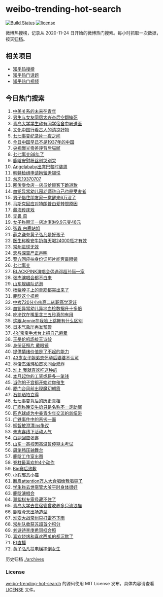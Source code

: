 # weibo-trending-hot-search

[![Build Status](https://github.com/justjavac/weibo-trending-hot-search/workflows/ci/badge.svg?branch=master)](https://github.com/justjavac/weibo-trending-hot-search/actions)
[![license](https://img.shields.io/github/license/justjavac/weibo-trending-hot-search)](https://github.com/justjavac/weibo-trending-hot-search/blob/master/LICENSE)

微博热搜榜，记录从 2020-11-24 日开始的微博热门搜索。每小时抓取一次数据，按天[归档](./archives)。

## 相关项目

- [知乎热搜榜](https://github.com/justjavac/zhihu-trending-top-search)
- [知乎热门话题](https://github.com/justjavac/zhihu-trending-hot-questions)
- [知乎热门视频](https://github.com/justjavac/zhihu-trending-hot-video)

## 今日热门搜索

<!-- BEGIN -->
<!-- 最后更新时间 Mon Jul 07 2025 04:11:21 GMT+0800 (China Standard Time) -->

1. [中美关系的未来在青年](https://s.weibo.com//weibo?q=%23%E4%B8%AD%E7%BE%8E%E5%85%B3%E7%B3%BB%E7%9A%84%E6%9C%AA%E6%9D%A5%E5%9C%A8%E9%9D%92%E5%B9%B4%23&Refer=new_time)
1. [男生与女友同居太兴奋后空翻摔死](https://s.weibo.com//weibo?q=%23%E7%94%B7%E7%94%9F%E4%B8%8E%E5%A5%B3%E5%8F%8B%E5%90%8C%E5%B1%85%E5%A4%AA%E5%85%B4%E5%A5%8B%E5%90%8E%E7%A9%BA%E7%BF%BB%E6%91%94%E6%AD%BB%23&t=31&band_rank=1&Refer=top)
1. [青岛大学学生称有同学宿舍中暑送医](https://s.weibo.com//weibo?q=%23%E9%9D%92%E5%B2%9B%E5%A4%A7%E5%AD%A6%E5%AD%A6%E7%94%9F%E7%A7%B0%E6%9C%89%E5%90%8C%E5%AD%A6%E5%AE%BF%E8%88%8D%E4%B8%AD%E6%9A%91%E9%80%81%E5%8C%BB%23&t=31&band_rank=10&Refer=top)
1. [文化中国行看古人的清凉好物](https://s.weibo.com//weibo?q=%23%E6%96%87%E5%8C%96%E4%B8%AD%E5%9B%BD%E8%A1%8C%E7%9C%8B%E5%8F%A4%E4%BA%BA%E7%9A%84%E6%B8%85%E5%87%89%E5%A5%BD%E7%89%A9%23&t=31&band_rank=3&Refer=top)
1. [七七事变纪录片一夜之间](https://s.weibo.com//weibo?q=%23%E4%B8%83%E4%B8%83%E4%BA%8B%E5%8F%98%E7%BA%AA%E5%BD%95%E7%89%87%E4%B8%80%E5%A4%9C%E4%B9%8B%E9%97%B4%23&t=31&band_rank=10&Refer=top)
1. [今日中国早已不是1937年的中国](https://s.weibo.com//weibo?q=%23%E4%BB%8A%E6%97%A5%E4%B8%AD%E5%9B%BD%E6%97%A9%E5%B7%B2%E4%B8%8D%E6%98%AF1937%E5%B9%B4%E7%9A%84%E4%B8%AD%E5%9B%BD%23&t=31&band_rank=21&Refer=top)
1. [央视曝光零差评背后猫腻](https://s.weibo.com//weibo?q=%23%E5%A4%AE%E8%A7%86%E6%9B%9D%E5%85%89%E9%9B%B6%E5%B7%AE%E8%AF%84%E8%83%8C%E5%90%8E%E7%8C%AB%E8%85%BB%23&t=31&band_rank=17&Refer=top)
1. [七七事变88年了](https://s.weibo.com//weibo?q=%23%E4%B8%83%E4%B8%83%E4%BA%8B%E5%8F%9888%E5%B9%B4%E4%BA%86%23&t=31&band_rank=32&Refer=top)
1. [鹿晗安慰粉丝别哭别哭](https://s.weibo.com//weibo?q=%23%E9%B9%BF%E6%99%97%E5%AE%89%E6%85%B0%E7%B2%89%E4%B8%9D%E5%88%AB%E5%93%AD%E5%88%AB%E5%93%AD%23&t=31&band_rank=7&Refer=top)
1. [Angelababy出席巴黎时装周](https://s.weibo.com//weibo?q=%23Angelababy%E5%87%BA%E5%B8%AD%E5%B7%B4%E9%BB%8E%E6%97%B6%E8%A3%85%E5%91%A8%23&t=31&band_rank=2&Refer=top)
1. [韩特检组申请拘留尹锡悦](https://s.weibo.com//weibo?q=%23%E9%9F%A9%E7%89%B9%E6%A3%80%E7%BB%84%E7%94%B3%E8%AF%B7%E6%8B%98%E7%95%99%E5%B0%B9%E9%94%A1%E6%82%A6%23&t=31&band_rank=10&Refer=top)
1. [勿忘19370707](https://s.weibo.com//weibo?q=%23%E5%8B%BF%E5%BF%9819370707%23&t=31&band_rank=14&Refer=top)
1. [网传零食店一店员给顾客下跪道歉](https://s.weibo.com//weibo?q=%23%E7%BD%91%E4%BC%A0%E9%9B%B6%E9%A3%9F%E5%BA%97%E4%B8%80%E5%BA%97%E5%91%98%E7%BB%99%E9%A1%BE%E5%AE%A2%E4%B8%8B%E8%B7%AA%E9%81%93%E6%AD%89%23&t=31&band_rank=22&Refer=top)
1. [血铅异常幼儿园老师称自己也是受害者](https://s.weibo.com//weibo?q=%23%E8%A1%80%E9%93%85%E5%BC%82%E5%B8%B8%E5%B9%BC%E5%84%BF%E5%9B%AD%E8%80%81%E5%B8%88%E7%A7%B0%E8%87%AA%E5%B7%B1%E4%B9%9F%E6%98%AF%E5%8F%97%E5%AE%B3%E8%80%85%23&t=31&band_rank=8&Refer=top)
1. [男子借住朋友家一觉醒来6万没了](https://s.weibo.com//weibo?q=%23%E7%94%B7%E5%AD%90%E5%80%9F%E4%BD%8F%E6%9C%8B%E5%8F%8B%E5%AE%B6%E4%B8%80%E8%A7%89%E9%86%92%E6%9D%A56%E4%B8%87%E6%B2%A1%E4%BA%86%23&t=31&band_rank=4&Refer=top)
1. [马斯克回应对特朗普由爱转恨原因](https://s.weibo.com//weibo?q=%23%E9%A9%AC%E6%96%AF%E5%85%8B%E5%9B%9E%E5%BA%94%E5%AF%B9%E7%89%B9%E6%9C%97%E6%99%AE%E7%94%B1%E7%88%B1%E8%BD%AC%E6%81%A8%E5%8E%9F%E5%9B%A0%23&t=31&band_rank=45&Refer=top)
1. [藏海传床戏](https://s.weibo.com//weibo?q=%23%E8%97%8F%E6%B5%B7%E4%BC%A0%E5%BA%8A%E6%88%8F%23&t=31&band_rank=11&Refer=top)
1. [无畏 菜](https://s.weibo.com//weibo?q=%E6%97%A0%E7%95%8F%20%E8%8F%9C&t=31&band_rank=26&Refer=top)
1. [女子称丽江一店冰淇淋9.9元变48元](https://s.weibo.com//weibo?q=%23%E5%A5%B3%E5%AD%90%E7%A7%B0%E4%B8%BD%E6%B1%9F%E4%B8%80%E5%BA%97%E5%86%B0%E6%B7%87%E6%B7%8B9.9%E5%85%83%E5%8F%9848%E5%85%83%23&t=31&band_rank=25&Refer=top)
1. [张鑫 白鹿站姐](https://s.weibo.com//weibo?q=%E5%BC%A0%E9%91%AB%20%E7%99%BD%E9%B9%BF%E7%AB%99%E5%A7%90&t=31&band_rank=20&Refer=top)
1. [薛之谦夸黄子弘凡是好孩子](https://s.weibo.com//weibo?q=%23%E8%96%9B%E4%B9%8B%E8%B0%A6%E5%A4%B8%E9%BB%84%E5%AD%90%E5%BC%98%E5%87%A1%E6%98%AF%E5%A5%BD%E5%AD%A9%E5%AD%90%23&t=31&band_rank=18&Refer=top)
1. [医生称晚安牛奶每天喝24000瓶才有效](https://s.weibo.com//weibo?q=%23%E5%8C%BB%E7%94%9F%E7%A7%B0%E6%99%9A%E5%AE%89%E7%89%9B%E5%A5%B6%E6%AF%8F%E5%A4%A9%E5%96%9D24000%E7%93%B6%E6%89%8D%E6%9C%89%E6%95%88%23&t=31&band_rank=15&Refer=top)
1. [常州进球无效](https://s.weibo.com//weibo?q=%23%E5%B8%B8%E5%B7%9E%E8%BF%9B%E7%90%83%E6%97%A0%E6%95%88%23&t=31&band_rank=5&Refer=top)
1. [恋与深空严正声明](https://s.weibo.com//weibo?q=%E6%81%8B%E4%B8%8E%E6%B7%B1%E7%A9%BA%E4%B8%A5%E6%AD%A3%E5%A3%B0%E6%98%8E&t=31&band_rank=40&Refer=top)
1. [警方回应拍身份证照片能否戴眼镜](https://s.weibo.com//weibo?q=%23%E8%AD%A6%E6%96%B9%E5%9B%9E%E5%BA%94%E6%8B%8D%E8%BA%AB%E4%BB%BD%E8%AF%81%E7%85%A7%E7%89%87%E8%83%BD%E5%90%A6%E6%88%B4%E7%9C%BC%E9%95%9C%23&t=31&band_rank=23&Refer=top)
1. [七七事变](https://s.weibo.com//weibo?q=%E4%B8%83%E4%B8%83%E4%BA%8B%E5%8F%98&t=31&band_rank=22&Refer=top)
1. [BLACKPINK演唱会偶遇邓超孙俪一家](https://s.weibo.com//weibo?q=%23BLACKPINK%E6%BC%94%E5%94%B1%E4%BC%9A%E5%81%B6%E9%81%87%E9%82%93%E8%B6%85%E5%AD%99%E4%BF%AA%E4%B8%80%E5%AE%B6%23&t=31&band_rank=13&Refer=top)
1. [张杰演唱会都不白来](https://s.weibo.com//weibo?q=%E5%BC%A0%E6%9D%B0%E6%BC%94%E5%94%B1%E4%BC%9A%E9%83%BD%E4%B8%8D%E7%99%BD%E6%9D%A5&t=31&band_rank=46&Refer=top)
1. [山东舰编队访港](https://s.weibo.com//weibo?q=%23%E5%B1%B1%E4%B8%9C%E8%88%B0%E7%BC%96%E9%98%9F%E8%AE%BF%E6%B8%AF%23&t=31&band_rank=33&Refer=top)
1. [杨紫脖子上的青筋都哭出来了](https://s.weibo.com//weibo?q=%23%E6%9D%A8%E7%B4%AB%E8%84%96%E5%AD%90%E4%B8%8A%E7%9A%84%E9%9D%92%E7%AD%8B%E9%83%BD%E5%93%AD%E5%87%BA%E6%9D%A5%E4%BA%86%23&t=31&band_rank=29&Refer=top)
1. [鹿晗这个扭胯](https://s.weibo.com//weibo?q=%23%E9%B9%BF%E6%99%97%E8%BF%99%E4%B8%AA%E6%89%AD%E8%83%AF%23&t=31&band_rank=19&Refer=top)
1. [中考720分小伙高二转职高学烹饪](https://s.weibo.com//weibo?q=%23%E4%B8%AD%E8%80%83720%E5%88%86%E5%B0%8F%E4%BC%99%E9%AB%98%E4%BA%8C%E8%BD%AC%E8%81%8C%E9%AB%98%E5%AD%A6%E7%83%B9%E9%A5%AA%23&t=31&band_rank=8&Refer=top)
1. [血铅异常幼儿异地血检数据升十多倍](https://s.weibo.com//weibo?q=%23%E8%A1%80%E9%93%85%E5%BC%82%E5%B8%B8%E5%B9%BC%E5%84%BF%E5%BC%82%E5%9C%B0%E8%A1%80%E6%A3%80%E6%95%B0%E6%8D%AE%E5%8D%87%E5%8D%81%E5%A4%9A%E5%80%8D%23&t=31&band_rank=24&Refer=top)
1. [吃冷饮在嘴里含三五秒真的有用](https://s.weibo.com//weibo?q=%23%E5%90%83%E5%86%B7%E9%A5%AE%E5%9C%A8%E5%98%B4%E9%87%8C%E5%90%AB%E4%B8%89%E4%BA%94%E7%A7%92%E7%9C%9F%E7%9A%84%E6%9C%89%E7%94%A8%23&t=31&band_rank=31&Refer=top)
1. [这跟Jennie在我脸上跳舞有什么区别](https://s.weibo.com//weibo?q=%E8%BF%99%E8%B7%9FJennie%E5%9C%A8%E6%88%91%E8%84%B8%E4%B8%8A%E8%B7%B3%E8%88%9E%E6%9C%89%E4%BB%80%E4%B9%88%E5%8C%BA%E5%88%AB&t=31&band_rank=35&Refer=top)
1. [日本气象厅再发预警](https://s.weibo.com//weibo?q=%23%E6%97%A5%E6%9C%AC%E6%B0%94%E8%B1%A1%E5%8E%85%E5%86%8D%E5%8F%91%E9%A2%84%E8%AD%A6%23&t=31&band_rank=34&Refer=top)
1. [4岁宝宝手术台上把自己麻晕](https://s.weibo.com//weibo?q=%234%E5%B2%81%E5%AE%9D%E5%AE%9D%E6%89%8B%E6%9C%AF%E5%8F%B0%E4%B8%8A%E6%8A%8A%E8%87%AA%E5%B7%B1%E9%BA%BB%E6%99%95%23&t=31&band_rank=47&Refer=top)
1. [王岳伦机场接王诗龄](https://s.weibo.com//weibo?q=%23%E7%8E%8B%E5%B2%B3%E4%BC%A6%E6%9C%BA%E5%9C%BA%E6%8E%A5%E7%8E%8B%E8%AF%97%E9%BE%84%23&t=31&band_rank=44&Refer=top)
1. [身份证照片 戴眼镜](https://s.weibo.com//weibo?q=%E8%BA%AB%E4%BB%BD%E8%AF%81%E7%85%A7%E7%89%87%20%E6%88%B4%E7%9C%BC%E9%95%9C&t=31&band_rank=12&Refer=top)
1. [提供情绪价值是了不起的能力](https://s.weibo.com//weibo?q=%23%E6%8F%90%E4%BE%9B%E6%83%85%E7%BB%AA%E4%BB%B7%E5%80%BC%E6%98%AF%E4%BA%86%E4%B8%8D%E8%B5%B7%E7%9A%84%E8%83%BD%E5%8A%9B%23&t=31&band_rank=38&Refer=top)
1. [43岁女子姐弟恋怀孕后婆婆不认可](https://s.weibo.com//weibo?q=%2343%E5%B2%81%E5%A5%B3%E5%AD%90%E5%A7%90%E5%BC%9F%E6%81%8B%E6%80%80%E5%AD%95%E5%90%8E%E5%A9%86%E5%A9%86%E4%B8%8D%E8%AE%A4%E5%8F%AF%23&t=31&band_rank=46&Refer=top)
1. [林俊杰潘玮柏首次同台燃炸](https://s.weibo.com//weibo?q=%E6%9E%97%E4%BF%8A%E6%9D%B0%E6%BD%98%E7%8E%AE%E6%9F%8F%E9%A6%96%E6%AC%A1%E5%90%8C%E5%8F%B0%E7%87%83%E7%82%B8&t=31&band_rank=43&Refer=top)
1. [淮上 我就喜欢吃这种的](https://s.weibo.com//weibo?q=%E6%B7%AE%E4%B8%8A%20%E6%88%91%E5%B0%B1%E5%96%9C%E6%AC%A2%E5%90%83%E8%BF%99%E7%A7%8D%E7%9A%84&t=31&band_rank=33&Refer=top)
1. [本月起你的工资或将多一笔钱](https://s.weibo.com//weibo?q=%23%E6%9C%AC%E6%9C%88%E8%B5%B7%E4%BD%A0%E7%9A%84%E5%B7%A5%E8%B5%84%E6%88%96%E5%B0%86%E5%A4%9A%E4%B8%80%E7%AC%94%E9%92%B1%23&t=31&band_rank=36&Refer=top)
1. [当你的子宫都开始对你催生](https://s.weibo.com//weibo?q=%E5%BD%93%E4%BD%A0%E7%9A%84%E5%AD%90%E5%AE%AB%E9%83%BD%E5%BC%80%E5%A7%8B%E5%AF%B9%E4%BD%A0%E5%82%AC%E7%94%9F&t=31&band_rank=25&Refer=top)
1. [厦门台风前出现魔幻朝霞](https://s.weibo.com//weibo?q=%23%E5%8E%A6%E9%97%A8%E5%8F%B0%E9%A3%8E%E5%89%8D%E5%87%BA%E7%8E%B0%E9%AD%94%E5%B9%BB%E6%9C%9D%E9%9C%9E%23&t=31&band_rank=23&Refer=top)
1. [石凯晒拍立得](https://s.weibo.com//weibo?q=%E7%9F%B3%E5%87%AF%E6%99%92%E6%8B%8D%E7%AB%8B%E5%BE%97&t=31&band_rank=9&Refer=top)
1. [七七事变背后的历史真相](https://s.weibo.com//weibo?q=%23%E4%B8%83%E4%B8%83%E4%BA%8B%E5%8F%98%E8%83%8C%E5%90%8E%E7%9A%84%E5%8E%86%E5%8F%B2%E7%9C%9F%E7%9B%B8%23&t=31&band_rank=50&Refer=top)
1. [厂商称晚安牛奶只是名称不一定助眠](https://s.weibo.com//weibo?q=%23%E5%8E%82%E5%95%86%E7%A7%B0%E6%99%9A%E5%AE%89%E7%89%9B%E5%A5%B6%E5%8F%AA%E6%98%AF%E5%90%8D%E7%A7%B0%E4%B8%8D%E4%B8%80%E5%AE%9A%E5%8A%A9%E7%9C%A0%23&t=31&band_rank=35&Refer=top)
1. [匹克球成为中美青少年交流的新纽带](https://s.weibo.com//weibo?q=%23%E5%8C%B9%E5%85%8B%E7%90%83%E6%88%90%E4%B8%BA%E4%B8%AD%E7%BE%8E%E9%9D%92%E5%B0%91%E5%B9%B4%E4%BA%A4%E6%B5%81%E7%9A%84%E6%96%B0%E7%BA%BD%E5%B8%A6%23&t=31&band_rank=50&Refer=top)
1. [广铁事件中的恶劣一面](https://s.weibo.com//weibo?q=%E5%B9%BF%E9%93%81%E4%BA%8B%E4%BB%B6%E4%B8%AD%E7%9A%84%E6%81%B6%E5%8A%A3%E4%B8%80%E9%9D%A2&t=31&band_rank=33&Refer=top)
1. [柳智敏澄清ins争议](https://s.weibo.com//weibo?q=%23%E6%9F%B3%E6%99%BA%E6%95%8F%E6%BE%84%E6%B8%85ins%E4%BA%89%E8%AE%AE%23&t=31&band_rank=46&Refer=top)
1. [朱志鑫线下活动人气](https://s.weibo.com//weibo?q=%23%E6%9C%B1%E5%BF%97%E9%91%AB%E7%BA%BF%E4%B8%8B%E6%B4%BB%E5%8A%A8%E4%BA%BA%E6%B0%94%23&t=31&band_rank=41&Refer=top)
1. [白鹿回应张鑫](https://s.weibo.com//weibo?q=%23%E7%99%BD%E9%B9%BF%E5%9B%9E%E5%BA%94%E5%BC%A0%E9%91%AB%23&t=31&band_rank=18&Refer=top)
1. [山东一高校因高温暂停期末考试](https://s.weibo.com//weibo?q=%23%E5%B1%B1%E4%B8%9C%E4%B8%80%E9%AB%98%E6%A0%A1%E5%9B%A0%E9%AB%98%E6%B8%A9%E6%9A%82%E5%81%9C%E6%9C%9F%E6%9C%AB%E8%80%83%E8%AF%95%23&t=31&band_rank=10&Refer=top)
1. [周笔畅压轴舞台](https://s.weibo.com//weibo?q=%23%E5%91%A8%E7%AC%94%E7%95%85%E5%8E%8B%E8%BD%B4%E8%88%9E%E5%8F%B0%23&t=31&band_rank=50&Refer=top)
1. [鹿晗工作室出图](https://s.weibo.com//weibo?q=%E9%B9%BF%E6%99%97%E5%B7%A5%E4%BD%9C%E5%AE%A4%E5%87%BA%E5%9B%BE&t=31&band_rank=27&Refer=top)
1. [脊柱最喜欢的4个动作](https://s.weibo.com//weibo?q=%23%E8%84%8A%E6%9F%B1%E6%9C%80%E5%96%9C%E6%AC%A2%E7%9A%844%E4%B8%AA%E5%8A%A8%E4%BD%9C%23&t=31&band_rank=28&Refer=top)
1. [Bin赛后致歉](https://s.weibo.com//weibo?q=%23Bin%E8%B5%9B%E5%90%8E%E8%87%B4%E6%AD%89%23&t=31&band_rank=41&Refer=top)
1. [小程邪恶小猫](https://s.weibo.com//weibo?q=%E5%B0%8F%E7%A8%8B%E9%82%AA%E6%81%B6%E5%B0%8F%E7%8C%AB&t=31&band_rank=42&Refer=top)
1. [断眉attention万人大合唱给我唱爽了](https://s.weibo.com//weibo?q=%E6%96%AD%E7%9C%89attention%E4%B8%87%E4%BA%BA%E5%A4%A7%E5%90%88%E5%94%B1%E7%BB%99%E6%88%91%E5%94%B1%E7%88%BD%E4%BA%86&t=31&band_rank=16&Refer=top)
1. [学生称去世宿管大爷平时身体很好](https://s.weibo.com//weibo?q=%23%E5%AD%A6%E7%94%9F%E7%A7%B0%E5%8E%BB%E4%B8%96%E5%AE%BF%E7%AE%A1%E5%A4%A7%E7%88%B7%E5%B9%B3%E6%97%B6%E8%BA%AB%E4%BD%93%E5%BE%88%E5%A5%BD%23&t=31&band_rank=6&Refer=top)
1. [鹿晗演唱会](https://s.weibo.com//weibo?q=%E9%B9%BF%E6%99%97%E6%BC%94%E5%94%B1%E4%BC%9A&t=31&band_rank=19&Refer=top)
1. [邓紫棋专家号藏不住了](https://s.weibo.com//weibo?q=%E9%82%93%E7%B4%AB%E6%A3%8B%E4%B8%93%E5%AE%B6%E5%8F%B7%E8%97%8F%E4%B8%8D%E4%BD%8F%E4%BA%86&t=31&band_rank=30&Refer=top)
1. [青岛大学去世宿管曾收养多只流浪猫](https://s.weibo.com//weibo?q=%23%E9%9D%92%E5%B2%9B%E5%A4%A7%E5%AD%A6%E5%8E%BB%E4%B8%96%E5%AE%BF%E7%AE%A1%E6%9B%BE%E6%94%B6%E5%85%BB%E5%A4%9A%E5%8F%AA%E6%B5%81%E6%B5%AA%E7%8C%AB%23&t=31&band_rank=7&Refer=top)
1. [鹿晗今天出场造型](https://s.weibo.com//weibo?q=%23%E9%B9%BF%E6%99%97%E4%BB%8A%E5%A4%A9%E5%87%BA%E5%9C%BA%E9%80%A0%E5%9E%8B%23&t=31&band_rank=29&Refer=top)
1. [淮安大战常州只打雷不下雨](https://s.weibo.com//weibo?q=%23%E6%B7%AE%E5%AE%89%E5%A4%A7%E6%88%98%E5%B8%B8%E5%B7%9E%E5%8F%AA%E6%89%93%E9%9B%B7%E4%B8%8D%E4%B8%8B%E9%9B%A8%23&t=31&band_rank=37&Refer=top)
1. [常州队收获苏超首个积分](https://s.weibo.com//weibo?q=%23%E5%B8%B8%E5%B7%9E%E9%98%9F%E6%94%B6%E8%8E%B7%E8%8B%8F%E8%B6%85%E9%A6%96%E4%B8%AA%E7%A7%AF%E5%88%86%23&t=31&band_rank=38&Refer=top)
1. [刘诗诗李庚希同框合照](https://s.weibo.com//weibo?q=%23%E5%88%98%E8%AF%97%E8%AF%97%E6%9D%8E%E5%BA%9A%E5%B8%8C%E5%90%8C%E6%A1%86%E5%90%88%E7%85%A7%23&t=31&band_rank=39&Refer=top)
1. [喜欢烧烤和喜欢西瓜的都沉默了](https://s.weibo.com//weibo?q=%23%E5%96%9C%E6%AC%A2%E7%83%A7%E7%83%A4%E5%92%8C%E5%96%9C%E6%AC%A2%E8%A5%BF%E7%93%9C%E7%9A%84%E9%83%BD%E6%B2%89%E9%BB%98%E4%BA%86%23&t=31&band_rank=42&Refer=top)
1. [F1直播](https://s.weibo.com//weibo?q=F1%E7%9B%B4%E6%92%AD&t=31&band_rank=48&Refer=top)
1. [黄子弘凡扶电梯摔倒女生](https://s.weibo.com//weibo?q=%23%E9%BB%84%E5%AD%90%E5%BC%98%E5%87%A1%E6%89%B6%E7%94%B5%E6%A2%AF%E6%91%94%E5%80%92%E5%A5%B3%E7%94%9F%23&t=31&band_rank=49&Refer=top)

<!-- END -->

历史归档 [./archives](./archives)

### License

[weibo-trending-hot-search](https://github.com/justjavac/weibo-trending-hot-search) 的源码使用 MIT License
发布。具体内容请查看 [LICENSE](./LICENSE) 文件。
